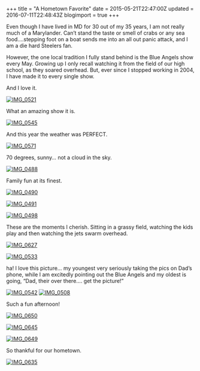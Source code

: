 +++
title = "A Hometown Favorite"
date = 2015-05-21T22:47:00Z
updated = 2016-07-11T22:48:43Z
blogimport = true 
+++

Even though I have lived in MD for 30 out of my 35 years, I am not really much of a Marylander.  Can’t stand the taste or smell of crabs or any sea food….stepping foot on a boat sends me into an all out panic attack, and I am a die hard Steelers fan.  

However, the one local tradition I fully stand behind is the Blue Angels show every May.  Growing up I only recall watching it from the field of our high school, as they soared overhead.  But, ever since I stopped working in 2004, I have made it to every single show.  

And I love it. 

[![IMG_0521](https://lh3.googleusercontent.com/-2uUptoIG_EM/V4RadXGv9eI/AAAAAAAAAVE/3uCUxdoM2b0/IMG_05211.jpg?imgmax=800 "IMG_0521")](https://lh3.googleusercontent.com/-9PtOdG3tAK8/V4RadfdwvqI/AAAAAAAAAVA/yCKfRu34tPk/s1600-h/IMG_05211%25255B1%25255D.jpg)

What an amazing show it is.

 [![IMG_0545](https://lh3.googleusercontent.com/-P7q2c-Rvu0c/V4RadxeZaDI/AAAAAAAAAVM/LPR66JTylVU/IMG_05451.jpg?imgmax=800 "IMG_0545")](https://lh3.googleusercontent.com/-NjB28i67yQc/V4RadouXeTI/AAAAAAAAAVI/4mx342Yns_0/s1600-h/IMG_05451%25255B1%25255D.jpg)

And this year the weather was PERFECT.  

[![IMG_0571](https://lh3.googleusercontent.com/-BuVXNmdVRzI/V4RaeF_CnBI/AAAAAAAAAVU/BDKh9fYAU8k/IMG_05711.jpg?imgmax=800 "IMG_0571")](https://lh3.googleusercontent.com/-KVaOz2JOcBo/V4Rad406D1I/AAAAAAAAAVQ/fEWmnMLm_0k/s1600-h/IMG_05711%25255B1%25255D.jpg)

70 degrees, sunny… not a cloud in the sky. 

[![IMG_0488](https://lh3.googleusercontent.com/--PaqSXIrcTo/V4RaebT-5mI/AAAAAAAAAVc/hY_ui-hWOwI/IMG_04881.jpg?imgmax=800 "IMG_0488")](https://lh3.googleusercontent.com/-wNQuEbPTHZU/V4RaedzmHwI/AAAAAAAAAVY/iWWcSEDjvVc/s1600-h/IMG_04881%25255B1%25255D.jpg)

Family fun at its finest. 

[![IMG_0490](https://lh3.googleusercontent.com/-BtJvEzvBJWU/V4Rae0xeazI/AAAAAAAAAVk/8So-lXZHeBc/IMG_04901.jpg?imgmax=800 "IMG_0490")](https://lh3.googleusercontent.com/-VGgeo7o71ho/V4RaepkOgQI/AAAAAAAAAVg/PWv6FSWp7h0/s1600-h/IMG_04901%25255B1%25255D.jpg)

[![IMG_0491](https://lh3.googleusercontent.com/-GsS8sBWTGmc/V4Rafdgfn6I/AAAAAAAAAVs/AuuyJsX-lGs/IMG_04911.jpg?imgmax=800 "IMG_0491")](https://lh3.googleusercontent.com/-yhxbFrbaZmA/V4RafAahSnI/AAAAAAAAAVo/K1CioZy3tzg/s1600-h/IMG_04911%25255B1%25255D.jpg)

[![IMG_0498](https://lh3.googleusercontent.com/-OdohC4bsjuQ/V4RafkwhWYI/AAAAAAAAAV0/onM_3_P0wLw/IMG_04981.jpg?imgmax=800 "IMG_0498")](https://lh3.googleusercontent.com/-cWnLkYDpwCA/V4RafsC6OYI/AAAAAAAAAVw/xiMRj2DGLLY/s1600-h/IMG_04981%25255B1%25255D.jpg) 

These are the moments I cherish.   Sitting in a grassy field, watching the kids play and then watching the jets swarm overhead. 

[![IMG_0627](https://lh3.googleusercontent.com/-FDvcKU1Zz3Q/V4RagO52AMI/AAAAAAAAAV8/p-oHjAuMvrk/IMG_06271.jpg?imgmax=800 "IMG_0627")](https://lh3.googleusercontent.com/-MfO7AmkTAh4/V4Raf0V5fJI/AAAAAAAAAV4/o46UnlAOi8U/s1600-h/IMG_06271%25255B1%25255D.jpg)

[![IMG_0533](https://lh3.googleusercontent.com/-IRLa7bMIc0E/V4RagoEUGMI/AAAAAAAAAWE/IMyrDSdgw_w/IMG_05331.jpg?imgmax=800 "IMG_0533")](https://lh3.googleusercontent.com/-MeDfWqWhEpg/V4RagbCIWlI/AAAAAAAAAWA/i26IK4l8gsw/s1600-h/IMG_05331%25255B1%25255D.jpg)

ha!  I love this picture… my youngest very seriously taking the pics on Dad’s phone, while I am excitedly pointing out the Blue Angels and my oldest is going, “Dad, their over there…. get the picture!”  

[![IMG_0542](https://lh3.googleusercontent.com/-4tsQCGRI6n8/V4Rag0kUJ6I/AAAAAAAAAWM/UulGRK7XZ24/IMG_05421.jpg?imgmax=800 "IMG_0542")](https://lh3.googleusercontent.com/-GQxVJfRXG78/V4RaglYz6BI/AAAAAAAAAWI/sjSYcxhwVcI/s1600-h/IMG_05421%25255B1%25255D.jpg) [![IMG_0508](https://lh3.googleusercontent.com/-z31Xxhz-Ba0/V4RahHRPFJI/AAAAAAAAAWU/dl_3MztGE6Q/IMG_05081.jpg?imgmax=800 "IMG_0508")](https://lh3.googleusercontent.com/-QSmngde3fzQ/V4RahEiWe1I/AAAAAAAAAWQ/Q1tbWLak3S0/s1600-h/IMG_05081%25255B1%25255D.jpg)

Such a fun afternoon!

[![IMG_0650](https://lh3.googleusercontent.com/-SoiZ_kjsIQg/V4RahmlWpUI/AAAAAAAAAWc/qDrTeuH-Sw4/IMG_06501.jpg?imgmax=800 "IMG_0650")](https://lh3.googleusercontent.com/-F0qsan5HpdU/V4RahRipqhI/AAAAAAAAAWY/MDEoYScspm4/s1600-h/IMG_06501%25255B1%25255D.jpg)

[![IMG_0645](https://lh3.googleusercontent.com/-SU8fHDjQMHE/V4RahzygLXI/AAAAAAAAAWk/C_lpEIM4XLo/IMG_06451.jpg?imgmax=800 "IMG_0645")](https://lh3.googleusercontent.com/-h0KsoF_JSEQ/V4Rahwa9GRI/AAAAAAAAAWg/VFm6fQHd-2A/s1600-h/IMG_06451%25255B1%25255D.jpg)

[![IMG_0649](https://lh3.googleusercontent.com/-fuipTLzLJ50/V4RaiRqo3iI/AAAAAAAAAWs/gwMHkATMq30/IMG_06491.jpg?imgmax=800 "IMG_0649")](https://lh3.googleusercontent.com/-nbNkPs0L4Ds/V4RaiMwczvI/AAAAAAAAAWo/OnD_Qj-o3Z0/s1600-h/IMG_06491%25255B1%25255D.jpg)

So thankful for our hometown. 

[![IMG_0635](https://lh3.googleusercontent.com/-Pbhh0vnNsRY/V4Rai2S6xMI/AAAAAAAAAW0/-7a1bmg-yfg/IMG_06351.jpg?imgmax=800 "IMG_0635")](https://lh3.googleusercontent.com/-PtvcizjU4zw/V4RaijW-3LI/AAAAAAAAAWw/8SeSeYjVrFw/s1600-h/IMG_06351%25255B1%25255D.jpg)
